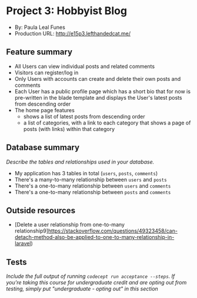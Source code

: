 # Project 3: Hobbyist Blog
+ By: Paula Leal Funes
+ Production URL: http://e15p3.lefthandedcat.me/

## Feature summary
+ All Users can view individual posts and related comments 
+ Visitors can register/log in
+ Only Users with accounts can create and delete their own posts and comments
+ Each User has a public profile page which has a short bio that for now is pre-written in the blade template and displays the User's latest posts from descending order 
+ The home page features
  + shows a list of latest posts from descending order
  + a list of categories, with a link to each category that shows a page of posts (with links) within that category

  
## Database summary
*Describe the tables and relationships used in your database.*

+ My application has 3 tables in total (`users`, `posts`, `comments`)
+ There's a many-to-many relationship between `users` and `posts`
+ There's a one-to-many relationship between `users` and `comments`
+ There's a one-to-many relationship between `posts` and `comments`

## Outside resources
* [Delete a user relationship from one-to-many relationship9]https://stackoverflow.com/questions/49323458/can-detach-method-also-be-applied-to-one-to-many-relationship-in-laravel)


## Tests
*Include the full output of running `codecept run acceptance --steps`. If you’re taking this course for undergraduate credit and are opting out from testing, simply put "undergraduate - opting out" in this section*